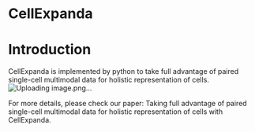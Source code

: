 # CellExpanda
# Introduction
CellExpanda is implemented by python to take full advantage of paired single-cell multimodal data for holistic representation of cells.
![Uploading image.png…]()

For more details, please check our paper: Taking full advantage of paired single-cell multimodal data for holistic representation of cells with CellExpanda.
